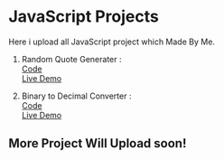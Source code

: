 # JavaScript Projects
Here i upload all JavaScript project which Made By Me.

1. Random Quote Generater : <br>
[Code](https://github.com/dhruvdankhara/JavaScript-Project/tree/main/Random-Quote)<br>
[Live Demo](https://random-quote-by-dhruv.netlify.app/)<br>

2. Binary to Decimal Converter : <br>
[Code](https://github.com/dhruvdankhara/JavaScript-Project/tree/main/Binary-to-Decimal-Converter)<br>
[Live Demo](https://comforting-granita-c8c8d9.netlify.app/)<br>

## More Project Will Upload soon!
